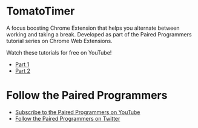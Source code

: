 <h1>TomatoTimer</h1>

<p>A focus boosting Chrome Extension that helps you alternate between working and taking a break.  Developed as part of the Paired Programmers tutorial series on Chrome Web Extensions.</p>

<p>Watch these tutorials for free on YouTube!</p>
<ul>
<li><a href="https://www.youtube.com/watch?v=4IOspFQZpiQ">Part 1</a></li>
<li><a href="http://youtu.be/811RWvcLBrk">Part 2</a></li>
</ul>

<h1>Follow the Paired Programmers</h1>
<ul>
  <li><a href="https://www.youtube.com/channel/UCyFgdOQhteO_EWAQKh7zOvA">Subscribe to the Paired Programmers on YouTube</a></li>
  <li><a href="https://twitter.com/PairedPrgmrs">Follow the Paired Programmers on Twitter</a></li>
</ul>
